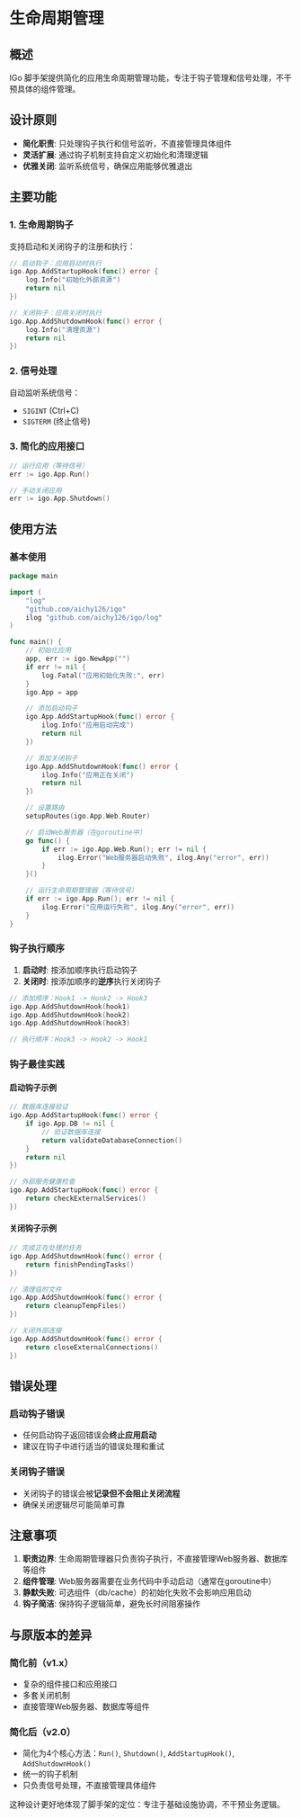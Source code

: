 # 生命周期管理

## 概述

IGo 脚手架提供简化的应用生命周期管理功能，专注于钩子管理和信号处理，不干预具体的组件管理。

## 设计原则

- **简化职责**: 只处理钩子执行和信号监听，不直接管理具体组件
- **灵活扩展**: 通过钩子机制支持自定义初始化和清理逻辑
- **优雅关闭**: 监听系统信号，确保应用能够优雅退出

## 主要功能

### 1. 生命周期钩子

支持启动和关闭钩子的注册和执行：

```go
// 启动钩子：应用启动时执行
igo.App.AddStartupHook(func() error {
    log.Info("初始化外部资源")
    return nil
})

// 关闭钩子：应用关闭时执行
igo.App.AddShutdownHook(func() error {
    log.Info("清理资源")
    return nil
})
```

### 2. 信号处理

自动监听系统信号：
- `SIGINT` (Ctrl+C)
- `SIGTERM` (终止信号)

### 3. 简化的应用接口

```go
// 运行应用（等待信号）
err := igo.App.Run()

// 手动关闭应用
err := igo.App.Shutdown()
```

## 使用方法

### 基本使用

```go
package main

import (
    "log"
    "github.com/aichy126/igo"
    ilog "github.com/aichy126/igo/log"
)

func main() {
    // 初始化应用
    app, err := igo.NewApp("")
    if err != nil {
        log.Fatal("应用初始化失败:", err)
    }
    igo.App = app

    // 添加启动钩子
    igo.App.AddStartupHook(func() error {
        ilog.Info("应用启动完成")
        return nil
    })

    // 添加关闭钩子
    igo.App.AddShutdownHook(func() error {
        ilog.Info("应用正在关闭")
        return nil
    })

    // 设置路由
    setupRoutes(igo.App.Web.Router)

    // 启动Web服务器（在goroutine中）
    go func() {
        if err := igo.App.Web.Run(); err != nil {
            ilog.Error("Web服务器启动失败", ilog.Any("error", err))
        }
    }()

    // 运行生命周期管理器（等待信号）
    if err := igo.App.Run(); err != nil {
        ilog.Error("应用运行失败", ilog.Any("error", err))
    }
}
```

### 钩子执行顺序

1. **启动时**: 按添加顺序执行启动钩子
2. **关闭时**: 按添加顺序的**逆序**执行关闭钩子

```go
// 添加顺序：Hook1 -> Hook2 -> Hook3
igo.App.AddShutdownHook(hook1)
igo.App.AddShutdownHook(hook2) 
igo.App.AddShutdownHook(hook3)

// 执行顺序：Hook3 -> Hook2 -> Hook1
```

### 钩子最佳实践

#### 启动钩子示例

```go
// 数据库连接验证
igo.App.AddStartupHook(func() error {
    if igo.App.DB != nil {
        // 验证数据库连接
        return validateDatabaseConnection()
    }
    return nil
})

// 外部服务健康检查
igo.App.AddStartupHook(func() error {
    return checkExternalServices()
})
```

#### 关闭钩子示例

```go
// 完成正在处理的任务
igo.App.AddShutdownHook(func() error {
    return finishPendingTasks()
})

// 清理临时文件
igo.App.AddShutdownHook(func() error {
    return cleanupTempFiles()
})

// 关闭外部连接
igo.App.AddShutdownHook(func() error {
    return closeExternalConnections()
})
```

## 错误处理

### 启动钩子错误

- 任何启动钩子返回错误会**终止应用启动**
- 建议在钩子中进行适当的错误处理和重试

### 关闭钩子错误

- 关闭钩子的错误会被**记录但不会阻止关闭流程**
- 确保关闭逻辑尽可能简单可靠

## 注意事项

1. **职责边界**: 生命周期管理器只负责钩子执行，不直接管理Web服务器、数据库等组件
2. **组件管理**: Web服务器需要在业务代码中手动启动（通常在goroutine中）
3. **静默失败**: 可选组件（db/cache）的初始化失败不会影响应用启动
4. **钩子简洁**: 保持钩子逻辑简单，避免长时间阻塞操作

## 与原版本的差异

### 简化前（v1.x）
- 复杂的组件接口和应用接口
- 多套关闭机制
- 直接管理Web服务器、数据库等组件

### 简化后（v2.0）
- 简化为4个核心方法：`Run()`, `Shutdown()`, `AddStartupHook()`, `AddShutdownHook()`
- 统一的钩子机制
- 只负责信号处理，不直接管理具体组件

这种设计更好地体现了脚手架的定位：专注于基础设施协调，不干预业务逻辑。